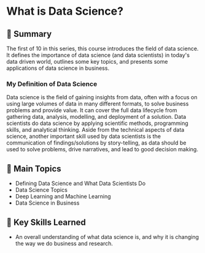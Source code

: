 # What is Data Science?

## 📄 Summary 
The first of 10 in this series, this course introduces the field of data science. It defines the importance of data science (and data scientists) in today's data driven world, outlines some key topics, and presents some applications of data science in business. 

### My Definition of Data Science
Data science is the field of gaining insights from data, often with a focus on using large volumes of data in many different formats, to solve business problems and provide value. It can cover the full data lifecycle from gathering data, analysis, modelling, and deployment of a solution. Data scientists do data science by applying scientific methods, programming skills, and analytical thinking. Aside from the technical aspects of data science, another important skill used by data scientists is the communication of findings/solutions by story-telling, as data should be used to solve problems, drive narratives, and lead to good decision making.

## 📑 Main Topics 
- Defining Data Science and What Data Scientists Do
- Data Science Topics
- Deep Learning and Machine Learning
- Data Science in Business

## 🔑 Key Skills Learned 
- An overall understanding of what data science is, and why it is changing the way we do business and research.


